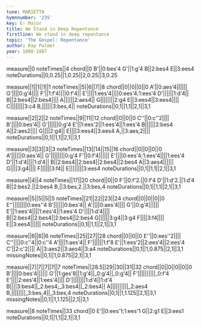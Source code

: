 ```yaml
---
tune: MARIETTA
hymnnumber: '235'
key: E♭ Major
title: We Stand in Deep Repentance
firstline: We stand in deep repentance
topic: 'The Gospel: Repentance'
author: Ray Palmer
year: 1808-1887
---
```

measure||0
noteTimes||4
chord||0
B'||0:bes'4
G'||1:g'4
B||2:bes4
E||3:ees4
noteDurations||0,0.25||1,0.25||2,0.25||3,0.25

measure||1||1||1||1
noteTimes||5||6||7||8
chord||0||0||0||0
A'||0:aes'4||||||
G'||||0:g'4||||
F'||1:f'4||||0:f'4||
E'||||1:ees'4||||0:ees'4;1:ees'4
D'||||||1:d'4||
B||2:bes4||2:bes4||||
A||||||2:aes4||
G||||||||2:g4
E||3:ees4||3:ees4||||
C||||||||3:c4
B,||||||3:bes,4||
noteDurations||0,1||1,1||2,1||3,1

measure||2||2||2
noteTimes||9||11||12
chord||0||0||0
C''||0:c''2||||
B'||||0:bes'4||
G'||||||0:g'4
E'||1:ees'2||1:ees'4||1:ees'4
B||||||2:bes4
A||2:aes2||||
G||||2:g4||
E||||3:ees4||3:ees4
A,||3:aes,2||||
noteDurations||0,1||1,1||2,1||3,1

measure||3||3||3||3
noteTimes||13||14||15||16
chord||0||0||0||0
A'||||||0:aes'4||
G'||||||||0:g'4
F'||0:f'4||||||
E'||||0:ees'4;1:ees'4||||1:ees'4
D'||1:d'4||||1:d'4||
B||2:bes4||2:bes4||2:bes4||2:bes4
A||3:aes4||||||
G||||3:g4||||
F||||||3:f4||
E||||||||3:ees4
noteDurations||0,1||1,1||2,1||3,1

measure||4||4
noteTimes||17||20
chord||0||0
F'||0:f'2.||0:f'4
D'||1:d'2.||1:d'4
B||2:bes2.||2:bes4
B,||3:bes,2.||3:bes,4
noteDurations||0,1||1,1||2,1||3,1

measure||5||5||5||5
noteTimes||21||22||23||24
chord||0||0||0||0
E''||||||||0:ees''4
B'||||||0:bes'4||
A'||||0:aes'4||||
G'||0:g'4||||||
E'||1:ees'4||||1:ees'4||1:ees'4
D'||||1:d'4||||
B||2:bes4||2:bes4||2:bes4||2:bes4
G||||||3:g4||3:g4
F||||3:f4||||
E||3:ees4||||||
noteDurations||0,1||1,1||2,1||3,1

measure||6||6||6
noteTimes||25||27||28
chord||0||0||0
E''||0:ees''2||||
C''||||0:c''4||0:c''4
A'||||1:aes'4||
F'||||||1:f'8
E'||1:ees'2||2:ees'4||2:ees'4
C'||2:c'2||||
A||3:aes2||3:aes4||3:a4
noteDurations||0,1||1,0.875||2,1||3,1
missingNotes||0,1||1,0.875||2,1||3,1

measure||7||7||7||7||7
noteTimes||28.5||29||30||31||32
chord||0||0||0||0||0
B'||||0:bes'4||||||
G'||1:ges'8||1:g'4||_0:g'4||_0:g'4||
F'||||||||||_0:f'4
E'||||2:ees'4||1:ees'4||||
D'||||||||1:d'4||1:d'4
B||||3:bes4||_2:bes4;_3:bes4||_2:bes4||
A||||||||||_2:aes4
B,||||||||_3:bes,4||_3:bes,4
noteDurations||0,1||1,1.125||2,1||3,1
missingNotes||0,1||1,1.125||2,1||3,1

measure||8
noteTimes||33
chord||0
E'||0:ees'1;1:ees'1
G||2:g1
E||3:ees1
noteDurations||0,1||1,1||2,1||3,1

